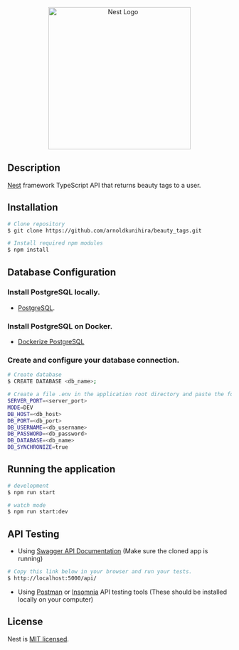 <p align="center">
  <a href="http://nestjs.com/" target="blank"><img src="https://nestjs.com/img/logo_text.svg" width="320" alt="Nest Logo" /></a>
</p>

[circleci-image]: https://img.shields.io/circleci/build/github/nestjs/nest/master?token=abc123def456
[circleci-url]: https://circleci.com/gh/nestjs/nest

## Description

[Nest](https://github.com/nestjs/nest) framework TypeScript API that returns beauty tags to a user.

## Installation

```bash
# Clone repository
$ git clone https://github.com/arnoldkunihira/beauty_tags.git

# Install required npm modules
$ npm install
```

## Database Configuration

### Install PostgreSQL locally.

- [PostgreSQL](https://www.postgresql.org/). 

### Install PostgreSQL on Docker.

- [Dockerize PostgreSQL](https://docs.docker.com/samples/postgresql_service/)

### Create and configure your database connection.

```bash
# Create database
$ CREATE DATABASE <db_name>;

# Create a file .env in the application root directory and paste the following variables
SERVER_PORT=<server_port>
MODE=DEV
DB_HOST=<db_host>
DB_PORT=<db_port>
DB_USERNAME=<db_username>
DB_PASSWORD=<db_password>
DB_DATABASE=<db_name>
DB_SYNCHRONIZE=true
```

## Running the application

```bash
# development
$ npm run start

# watch mode
$ npm run start:dev
```

## API Testing

- Using [Swagger API Documentation](https://swagger.io/docs/) (Make sure the cloned app is running)

```bash
# Copy this link below in your browser and run your tests. 
$ http://localhost:5000/api/

```
- Using [Postman](https://www.postman.com/downloads/) or [Insomnia](https://insomnia.rest/download) API testing tools (These should be installed locally on your computer)

## License

Nest is [MIT licensed](LICENSE).
